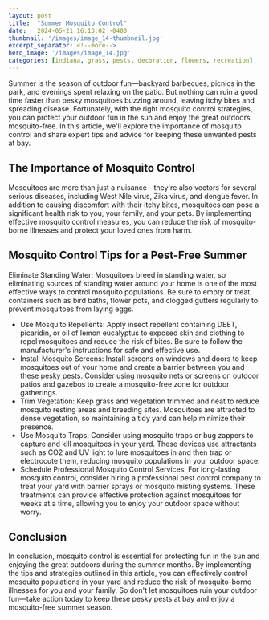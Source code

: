 ```yaml
---
layout: post
title:  "Summer Mosquito Control"
date:   2024-05-21 16:13:02 -0400
thumbnail: '/images/image_14-thumbnail.jpg'
excerpt_separator: <!--more-->
hero_image: '/images/image_14.jpg'
categories: [indiana, grass, pests, decoration, flowers, recreation]
---
```

Summer is the season of outdoor fun—backyard barbecues, picnics in the park, and evenings spent relaxing on the patio. <!--more-->But nothing can ruin a good time faster than pesky mosquitoes buzzing around, leaving itchy bites and spreading disease. Fortunately, with the right mosquito control strategies, you can protect your outdoor fun in the sun and enjoy the great outdoors mosquito-free. In this article, we'll explore the importance of mosquito control and share expert tips and advice for keeping these unwanted pests at bay.

## The Importance of Mosquito Control
Mosquitoes are more than just a nuisance—they're also vectors for several serious diseases, including West Nile virus, Zika virus, and dengue fever. In addition to causing discomfort with their itchy bites, mosquitoes can pose a significant health risk to you, your family, and your pets. By implementing effective mosquito control measures, you can reduce the risk of mosquito-borne illnesses and protect your loved ones from harm.

## Mosquito Control Tips for a Pest-Free Summer
Eliminate Standing Water: Mosquitoes breed in standing water, so eliminating sources of standing water around your home is one of the most effective ways to control mosquito populations. Be sure to empty or treat containers such as bird baths, flower pots, and clogged gutters regularly to prevent mosquitoes from laying eggs.
* Use Mosquito Repellents: Apply insect repellent containing DEET, picaridin, or oil of lemon eucalyptus to exposed skin and clothing to repel mosquitoes and reduce the risk of bites. Be sure to follow the manufacturer's instructions for safe and effective use.
* Install Mosquito Screens: Install screens on windows and doors to keep mosquitoes out of your home and create a barrier between you and these pesky pests. Consider using mosquito nets or screens on outdoor patios and gazebos to create a mosquito-free zone for outdoor gatherings.
* Trim Vegetation: Keep grass and vegetation trimmed and neat to reduce mosquito resting areas and breeding sites. Mosquitoes are attracted to dense vegetation, so maintaining a tidy yard can help minimize their presence.
* Use Mosquito Traps: Consider using mosquito traps or bug zappers to capture and kill mosquitoes in your yard. These devices use attractants such as CO2 and UV light to lure mosquitoes in and then trap or electrocute them, reducing mosquito populations in your outdoor space.
* Schedule Professional Mosquito Control Services: For long-lasting mosquito control, consider hiring a professional pest control company to treat your yard with barrier sprays or mosquito misting systems. These treatments can provide effective protection against mosquitoes for weeks at a time, allowing you to enjoy your outdoor space without worry.

## Conclusion
In conclusion, mosquito control is essential for protecting fun in the sun and enjoying the great outdoors during the summer months. By implementing the tips and strategies outlined in this article, you can effectively control mosquito populations in your yard and reduce the risk of mosquito-borne illnesses for you and your family. So don't let mosquitoes ruin your outdoor fun—take action today to keep these pesky pests at bay and enjoy a mosquito-free summer season.
